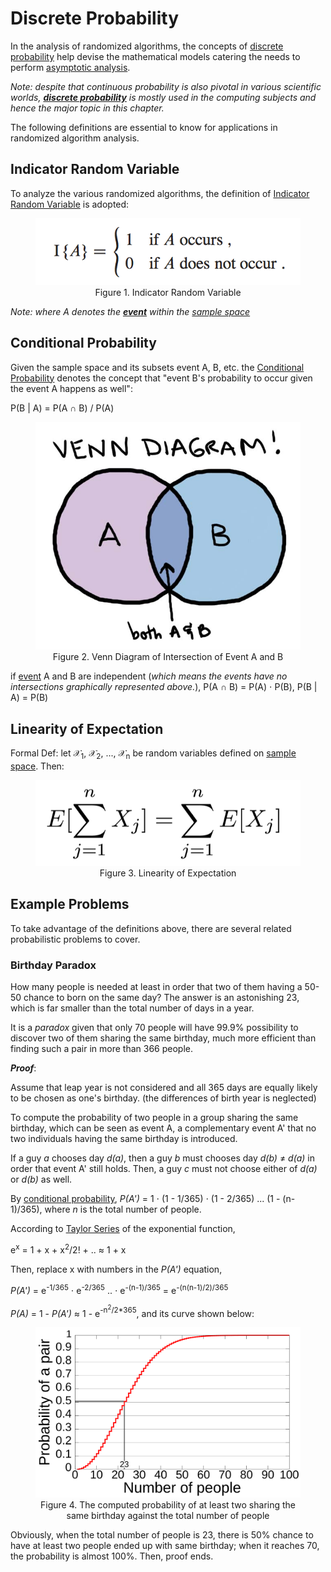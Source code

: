 # Discrete Probability

In the analysis of randomized algorithms, the concepts of [discrete probability][discrete-prob] help devise the mathematical models catering the needs to perform [asymptotic analysis](../asymptotic-analysis.md).

_Note: despite that continuous probability is also pivotal in various scientific worlds, [**discrete probability**][discrete-prob] is mostly used in the computing subjects and hence the major topic in this chapter._

The following definitions are essential to know for applications in randomized algorithm analysis.

## Indicator Random Variable

To analyze the various randomized algorithms, the definition of [Indicator Random Variable][indicator] is adopted:

<figure style="text-align:center">
  <img src="../images/indicator-random-variable.png" />
  <figcaption>Figure 1. Indicator Random Variable</figcaption>
</figure>

_Note: where &Alpha; denotes the [**event**][event] within the [sample space][sample space]_

## Conditional Probability

Given the sample space and its subsets event &Alpha;, &Beta;, etc. the [Conditional Probability](http://www.stat.yale.edu/Courses/1997-98/101/condprob.htm) denotes the concept that "event &Beta;'s probability to occur given the event &Alpha; happens as well":

&Rcy;(&Beta; | &Alpha;) = &Rcy;(&Alpha; &cap; &Beta;) / &Rcy;(&Alpha;)

<figure style="text-align:center">
  <img src="../images/event_a_b.jpg" />
  <figcaption>Figure 2. Venn Diagram of Intersection of Event &Alpha; and &Beta;</figcaption>
</figure>

if [event][event] &Alpha; and &Beta; are independent (_which means the events have no intersections graphically represented above._), &Rcy;(&Alpha; &cap; &Beta;) = &Rcy;(&Alpha;) &sdot; &Rcy;(&Beta;), &Rcy;(&Beta; | &Alpha;) = &Rcy;(&Beta;)

## Linearity of Expectation

Formal Def: let &Xscr;<sub>1</sub>, &Xscr;<sub>2</sub>, ..., &Xscr;<sub>n</sub> be random variables defined on [sample space][sample space]. Then:

<figure style="text-align:center">
  <img src="../images/linearity_of_exp.png" />
  <figcaption>Figure 3. Linearity of Expectation</figcaption>
</figure>

## Example Problems

To take advantage of the definitions above, there are several related probabilistic problems to cover.

### Birthday Paradox

How many people is needed at least in order that two of them having a 50-50 chance to born on the same day? The answer is an astonishing 23, which is far smaller than the total number of days in a year.

It is a _paradox_ given that only 70 people will have 99.9% possibility to discover two of them sharing the same birthday, much more efficient than finding such a pair in more than 366 people.

_**Proof**_:

Assume that leap year is not considered and all 365 days are equally likely to be chosen as one's birthday. (the differences of birth year is neglected)

To compute the probability of two people in a group sharing the same birthday, which can be seen as event A, a complementary event A' that no two individuals having the same birthday is introduced.

If a guy _a_ chooses day _d(a)_, then a guy _b_ must chooses day _d(b)_ &ne; _d(a)_ in order that event A' still holds. Then, a guy _c_ must not choose either of _d(a)_ or _d(b)_ as well.

By [conditional probability](#conditional-probability), _P(A')_ = 1 &sdot; (1 - 1/365) &sdot; (1 - 2/365) ... (1 - (n-1)/365), where _n_ is the total number of people.

According to [Taylor Series](https://en.wikipedia.org/wiki/Taylor_series) of the exponential function,

&iecy;<sup>x</sup> = 1 + x + x<sup>2</sup>/2! + .. &ap; 1 + x

Then, replace x with numbers in the _P(A')_ equation,

_P(A')_ = &iecy;<sup>-1/365</sup> &sdot; &iecy;<sup>-2/365</sup> .. &sdot; &iecy;<sup>-(n-1)/365</sup> = &iecy;<sup>-(n(n-1)/2)/365

_P(A)_ = 1 - _P(A')_ &ap; 1 - &iecy;<sup>-n<sup>2</sup>/2*365</sup>, and its curve shown below:

<figure style="text-align:center">
  <img src="../images/birthday_paradox.svg" />
  <figcaption>Figure 4. The computed probability of at least two sharing the same birthday against the total number of people</figcaption>
</figure>

Obviously, when the total number of people is 23, there is 50% chance to have at least two people ended up with same birthday; when it reaches 70, the probability is almost 100%. Then, proof ends.

[event]: https://www.mathsisfun.com/data/probability-events-types.html
[sample space]: https://en.wikipedia.org/wiki/Sample_space
[discrete-prob]: https://en.wikibooks.org/wiki/High_School_Mathematics_Extensions/Discrete_Probability
[indicator]: #indicator-random-variable

